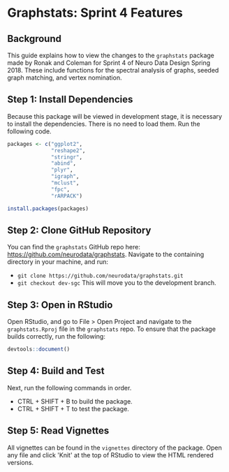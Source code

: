 # Graphstats: Sprint 4 Features

## Background

This guide explains how to view the changes to the `graphstats` package made by Ronak and Coleman for Sprint 4 of Neuro Data Design Spring 2018. These include functions for the spectral analysis of graphs, seeded graph matching, and vertex nomination.

## Step 1: Install Dependencies

Because this package will be viewed in development stage, it is necessary to install the dependencies. There is no need to load them. Run the following code.

```r
packages <- c("ggplot2",
              "reshape2",
              "stringr",
              "abind",
              "plyr",
              "igraph",
              "mclust",
              "fpc",
              "rARPACK")

install.packages(packages)
```

## Step 2: Clone GitHub Repository

You can find the `graphstats` GitHub repo here: https://github.com/neurodata/graphstats. Navigate to the containing directory in your machine, and run:
- `git clone https://github.com/neurodata/graphstats.git`
- `git checkout dev-sgc`
This will move you to the development branch.

## Step 3: Open in RStudio

Open RStudio, and go to File > Open Project and navigate to the `graphstats.Rproj` file in the `graphstats` repo. To ensure that the package builds correctly, run the following:
```r
devtools::document()
```

## Step 4: Build and Test

Next, run the following commands in order.
- CTRL + SHIFT + B to build the package.
- CTRL + SHIFT + T to test the package.

## Step 5: Read Vignettes

All vignettes can be found in the `vignettes` directory of the package. Open any file and click 'Knit' at the top of RStudio to view the HTML rendered versions.

